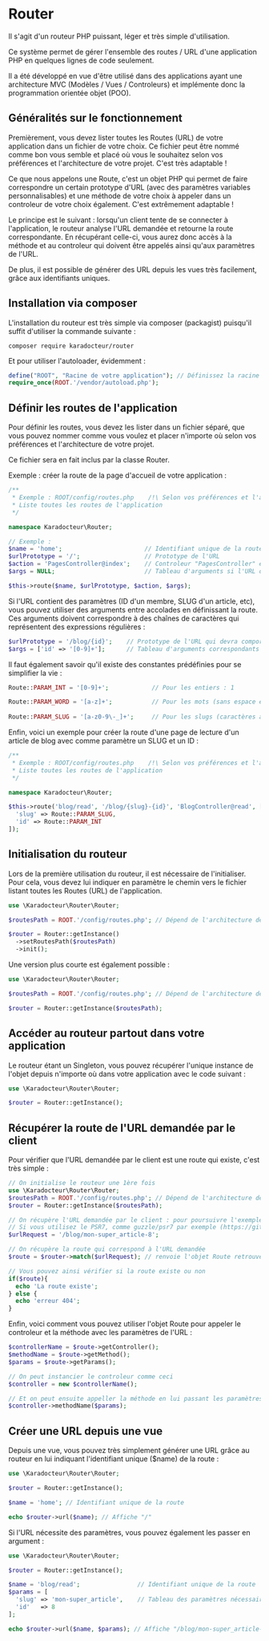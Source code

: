 # Router

Il s'agit d'un routeur PHP puissant, léger et très simple d'utilisation.

Ce système permet de gérer l'ensemble des routes / URL d'une application PHP en quelques lignes de code seulement.

Il a été développé en vue d'être utilisé dans des applications ayant une architecture MVC (Modèles / Vues / Controleurs) et implémente donc la programmation orientée objet (POO).

## Généralités sur le fonctionnement

Premièrement, vous devez lister toutes les Routes (URL) de votre application dans un fichier de votre choix. Ce fichier peut être nommé comme bon vous semble et placé où vous le souhaitez selon vos préférences et l'architecture de votre projet. C'est très adaptable !

Ce que nous appelons une Route, c'est un objet PHP qui permet de faire correspondre un certain prototype d'URL (avec des paramètres variables personnalisables) et une méthode de votre choix à appeler dans un controleur de votre choix également. C'est extrêmement adaptable !

Le principe est le suivant : lorsqu'un client tente de se connecter à l'application, le routeur analyse l'URL demandée et retourne la route correspondante. En récupérant celle-ci, vous aurez donc accès à la méthode et au controleur qui doivent être appelés ainsi qu'aux paramètres de l'URL.

De plus, il est possible de générer des URL depuis les vues très facilement, grâce aux identifiants uniques.

## Installation via composer

L'installation du routeur est très simple via composer (packagist) puisqu'il suffit d'utiliser la commande suivante :

```
composer require karadocteur/router
```

Et pour utiliser l'autoloader, évidemment :

```php
define("ROOT", "Racine de votre application"); // Définissez la racine de votre application
require_once(ROOT.'/vendor/autoload.php');
```

## Définir les routes de l'application

Pour définir les routes, vous devez les lister dans un fichier séparé, que vous pouvez nommer comme vous voulez et placer n'importe où selon vos préférences et l'architecture de votre projet.

Ce fichier sera en fait inclus par la classe Router.

Exemple : créer la route de la page d'accueil de votre application :

```php
/**
 * Exemple : ROOT/config/routes.php    /!\ Selon vos préférences et l'architecture de votre application
 * Liste toutes les routes de l'application
 */

namespace Karadocteur\Router;

// Exemple :
$name = 'home';                       // Identifiant unique de la route : utile pour générer les URL depuis les vues
$urlPrototype = '/';                  // Prototype de l'URL
$action = 'PagesController@index';    // Controleur "PagesController" et Méthode "index" à appeler pour gérer la page demandée
$args = NULL;                         // Tableau d'arguments si l'URL doit comprendre des paramètres

$this->route($name, $urlPrototype, $action, $args);
```

Si l'URL contient des paramètres (ID d'un membre, SLUG d'un article, etc), vous pouvez utiliser des arguments entre accolades en définissant la route. Ces arguments doivent correspondre à des chaînes de caractères qui représentent des expressions régulières :

```php
$urlPrototype = '/blog/{id}';    // Prototype de l'URL qui devra comporter 1 argument entre accolades : "id"
$args = ['id' => '[0-9]+'];      // Tableau d'arguments correspondants à des expressions régulières (regexp)

```

Il faut également savoir qu'il existe des constantes prédéfinies pour se simplifier la vie :

```php
Route::PARAM_INT = '[0-9]+';            // Pour les entiers : 1 

Route::PARAM_WORD = '[a-z]+';           // Pour les mots (sans espace et en minuscule) : "title"
  
Route::PARAM_SLUG = '[a-z0-9\-_]+';     // Pour les slugs (caractères alphanumériques et tirets) : "mon-super_titre-8"
```

Enfin, voici un exemple pour créer la route d'une page de lecture d'un article de blog avec comme paramètre un SLUG et un ID :

```php
/**
 * Exemple : ROOT/config/routes.php    /!\ Selon vos préférences et l'architecture de votre application
 * Liste toutes les routes de l'application
 */

namespace Karadocteur\Router;

$this->route('blog/read', '/blog/{slug}-{id}', 'BlogController@read', [
  'slug' => Route::PARAM_SLUG,
  'id' => Route::PARAM_INT
]);
```

## Initialisation du routeur

Lors de la première utilisation du routeur, il est nécessaire de l'initialiser. Pour cela, vous devez lui indiquer en paramètre le chemin vers le fichier listant toutes les Routes (URL) de l'application.

```php
use \Karadocteur\Router\Router;

$routesPath = ROOT.'/config/routes.php'; // Dépend de l'architecture de votre projet

$router = Router::getInstance()
  ->setRoutesPath($routesPath)
  ->init();
```

Une version plus courte est également possible :

```php
use \Karadocteur\Router\Router;

$routesPath = ROOT.'/config/routes.php'; // Dépend de l'architecture de votre projet

$router = Router::getInstance($routesPath);
```

## Accéder au routeur partout dans votre application

Le routeur étant un Singleton, vous pouvez récupérer l'unique instance de l'objet depuis n'importe où dans votre application avec le code suivant :

```php
use \Karadocteur\Router\Router;

$router = Router::getInstance();
```

## Récupérer la route de l'URL demandée par le client

Pour vérifier que l'URL demandée par le client est une route qui existe, c'est très simple :

```php
// On initialise le routeur une 1ère fois
use \Karadocteur\Router\Router;
$routesPath = ROOT.'/config/routes.php'; // Dépend de l'architecture de votre projet
$router = Router::getInstance($routesPath);

// On récupère l'URL demandée par le client : pour poursuivre l'exemple on simule une requête sur l'URL "/blog/mon-super_article-8"
// Si vous utilisez le PSR7, comme guzzle/psr7 par exemple (https://github.com/guzzle/psr7) => $urlRequest = $request->getUri()->getPath();
$urlRequest = '/blog/mon-super_article-8';  

// On récupère la route qui correspond à l'URL demandée 
$route = $router->match($urlRequest); // renvoie l'objet Route retrouvée, sinon renvoie FALSE

// Vous pouvez ainsi vérifier si la route existe ou non
if($route){
  echo 'La route existe';
} else {
  echo 'erreur 404';
}
```

Enfin, voici comment vous pouvez utiliser l'objet Route pour appeler le controleur et la méthode avec les paramètres de l'URL :

```php 
$controllerName = $route->getController();
$methodName = $route->getMethod();
$params = $route->getParams();

// On peut instancier le controleur comme ceci
$controller = new $controllerName();

// Et on peut ensuite appeller la méthode en lui passant les paramètres
$controller->methodName($params);
```

## Créer une URL depuis une vue

Depuis une vue, vous pouvez très simplement générer une URL grâce au routeur en lui indiquant l'identifiant unique ($name) de la route :

```php
use \Karadocteur\Router\Router;

$router = Router::getInstance();

$name = 'home'; // Identifiant unique de la route

echo $router->url($name); // Affiche "/"
```

Si l'URL nécessite des paramètres, vous pouvez également les passer en argument :

```php
use \Karadocteur\Router\Router;

$router = Router::getInstance();

$name = 'blog/read';                // Identifiant unique de la route
$params = [                         
  'slug' => 'mon-super_article',    // Tableau des paramètres nécessaires pour créer l'URL selon son prototype
  'id'   => 8
];

echo $router->url($name, $params); // Affiche "/blog/mon-super_article-8"

```
